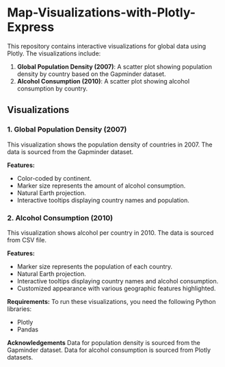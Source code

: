 # Map-Visualizations-with-Plotly-Express
This repository contains interactive visualizations for global data using Plotly. The visualizations include:

1. **Global Population Density (2007)**: A scatter plot showing population density by country based on the Gapminder dataset.
2. **Alcohol Consumption (2010)**: A scatter plot showing alcohol consumption by country.
## Visualizations

### 1. Global Population Density (2007)

This visualization shows the population density of countries in 2007. The data is sourced from the Gapminder dataset.

**Features:**
- Color-coded by continent.
- Marker size represents the amount of alcohol consumption.
- Natural Earth projection.
- Interactive tooltips displaying country names and population.

### 2. Alcohol Consumption (2010)

This visualization shows alcohol per country in 2010. The data is sourced from CSV file.

**Features:**
- Marker size represents the population of each country.
- Natural Earth projection.
- Interactive tooltips displaying country names and alcohol consumption.
- Customized appearance with various geographic features highlighted.

**Requirements:**
To run these visualizations, you need the following Python libraries:
- Plotly
- Pandas

**Acknowledgements**
Data for population density is sourced from the Gapminder dataset.
Data for alcohol consumption is sourced from Plotly datasets.
